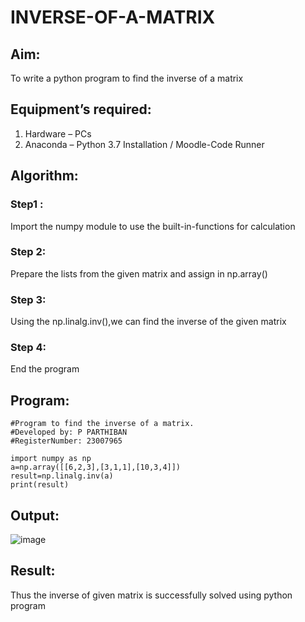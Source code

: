 # INVERSE-OF-A-MATRIX
## Aim:
To write a python program to find the inverse of a matrix
## Equipment’s required:
1. 	Hardware – PCs
2. 	Anaconda – Python 3.7 Installation / Moodle-Code Runner
## Algorithm:
### Step1 : 
Import the numpy module to use the built-in-functions for calculation
### Step 2: 
Prepare the lists from the given matrix and assign in np.array()
### Step 3: 
Using the np.linalg.inv(),we can find the inverse of the given matrix
### Step 4: 
End the program
## Program:
```
#Program to find the inverse of a matrix.
#Developed by: P PARTHIBAN
#RegisterNumber: 23007965

import numpy as np
a=np.array([[6,2,3],[3,1,1],[10,3,4]])
result=np.linalg.inv(a)
print(result)
```
## Output:
![image](https://github.com/23007965/INVERSE-OF-A-MATRIX/assets/138971238/8852e48f-c025-49fc-b5b9-4615bbd0f9de)

## Result:
Thus the inverse of given matrix is successfully solved using python program

